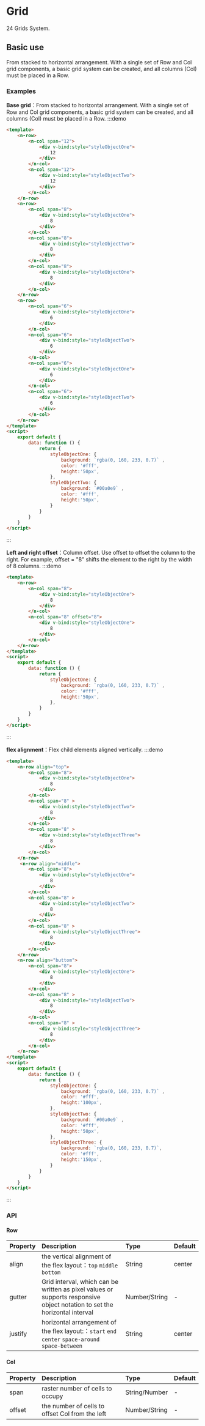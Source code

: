 # Grid

24 Grids System.

## Basic use
From stacked to horizontal arrangement. With a single set of Row and Col grid components, a basic grid system can be created, and all columns (Col) must be placed in a Row.

### Examples
**Base grid**：From stacked to horizontal arrangement. With a single set of Row and Col grid components, a basic grid system can be created, and all columns (Col) must be placed in a Row.
:::demo
```html
<template>
    <n-row>
        <n-col span="12">
            <div v-bind:style="styleObjectOne">
                12
            </div>
        </n-col>
        <n-col span="12">
            <div v-bind:style="styleObjectTwo">
                12
            </div>
        </n-col>
    </n-row>
    <n-row>
        <n-col span="8">
            <div v-bind:style="styleObjectOne">
                8
            </div>
        </n-col>
        <n-col span="8">
            <div v-bind:style="styleObjectTwo">
                8
            </div>
        </n-col>
        <n-col span="8">
            <div v-bind:style="styleObjectOne">
                8
            </div>
        </n-col>
    </n-row>
    <n-row>
        <n-col span="6">
            <div v-bind:style="styleObjectOne">
                6
            </div>
        </n-col>
        <n-col span="6">
            <div v-bind:style="styleObjectTwo">
                6
            </div>
        </n-col>
        <n-col span="6">
            <div v-bind:style="styleObjectOne">
                6
            </div>
        </n-col>
        <n-col span="6">
            <div v-bind:style="styleObjectTwo">
                6
            </div>
        </n-col>
    </n-row>
</template>
<script>
    export default {
        data: function () {
            return {
                styleObjectOne: {
                    background: `rgba(0, 160, 233, 0.7)` ,
                    color: '#fff',
                    height:'50px',
                },
                styleObjectTwo: {
                    background: `#00a0e9` ,
                    color: '#fff',
                    height:'50px',
                }
            }
        }
    }
</script>
```
:::

**Left and right offset**：Column offset. Use offset to offset the column to the right. For example, offset = "8" shifts the element to the right by the width of 8 columns.
:::demo
```html
<template>
    <n-row>
        <n-col span="8">
            <div v-bind:style="styleObjectOne">
                8
            </div>
        </n-col>
        <n-col span="8" offset="8">
            <div v-bind:style="styleObjectOne">
                8
            </div>
        </n-col>
    </n-row>
</template>
<script>
    export default {
        data: function () {
            return {
                styleObjectOne: {
                    background: `rgba(0, 160, 233, 0.7)` ,
                    color: '#fff',
                    height:'50px',
                },
            }
        }
    }
</script>
```
:::

**flex alignment**：Flex child elements aligned vertically.
:::demo
```html
<template>
    <n-row align="top">
        <n-col span="8">
            <div v-bind:style="styleObjectOne">
                8
            </div>
        </n-col>
        <n-col span="8" >
            <div v-bind:style="styleObjectTwo">
                8
            </div>
        </n-col>
        <n-col span="8" >
            <div v-bind:style="styleObjectThree">
                8
            </div>
        </n-col>
    </n-row>
     <n-row align="middle">
        <n-col span="8">
            <div v-bind:style="styleObjectOne">
                8
            </div>
        </n-col>
        <n-col span="8" >
            <div v-bind:style="styleObjectTwo">
                8
            </div>
        </n-col>
        <n-col span="8" >
            <div v-bind:style="styleObjectThree">
                8
            </div>
        </n-col>
    </n-row>
    <n-row align="buttom">
        <n-col span="8">
            <div v-bind:style="styleObjectOne">
                8
            </div>
        </n-col>
        <n-col span="8" >
            <div v-bind:style="styleObjectTwo">
                8
            </div>
        </n-col>
        <n-col span="8" >
            <div v-bind:style="styleObjectThree">
                8
            </div>
        </n-col>
    </n-row>
</template>
<script>
    export default {
        data: function () {
            return {
                styleObjectOne: {
                    background: `rgba(0, 160, 233, 0.7)` ,
                    color: '#fff',
                    height:'100px',
                },
                styleObjectTwo: {
                    background: `#00a0e9` ,
                    color: '#fff',
                    height:'50px',
                },
                styleObjectThree: {
                    background: `rgba(0, 160, 233, 0.7)`,
                    color: '#fff',
                    height:'150px',
                }
            }
        }
    }
</script>
```
:::

### API

#### Row

| Property | Description | Type | Default |
| :--- | :--- | :--- | :--- |
| align | the vertical alignment of the flex layout：`top` `middle` `bottom` | String | center |
| gutter | Grid interval, which can be written as pixel values ​​or supports responsive object notation to set the horizontal interval  | Number/String | - |
| justify    | horizontal arrangement of the flex layout:：`start` `end` `center` `space-around` `space-between` | String | center |

#### Col
| Property | Description | Type | Default |
| :--- | :--- | :--- | :--- |
| span | raster number of cells to occupy | String/Number | - |
| offset | the number of cells to offset Col from the left  | Number/String | - |

